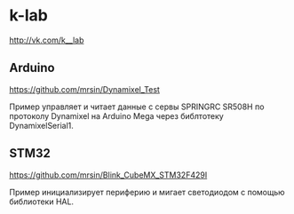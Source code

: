# k-lab
http://vk.com/k__lab


## Arduino

https://github.com/mrsin/Dynamixel_Test

Пример управляет и читает данные с сервы SPRINGRC SR508H по протоколу Dynamixel на Arduino Mega через библтотеку DynamixelSerial1.

## STM32

https://github.com/mrsin/Blink_CubeMX_STM32F429I

Пример инициализирует периферию и мигает светодиодом с помощью библиотеки HAL.
